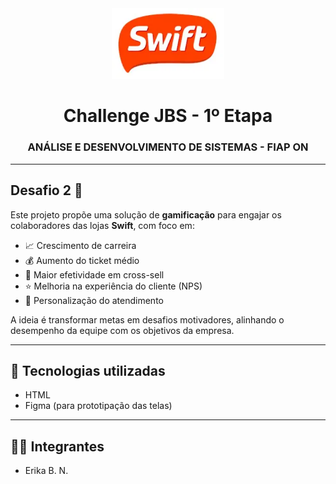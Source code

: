 <div align="center">
  <img src="https://github.com/erika-bn/Challenge-JBS/blob/main/logo%20jbs.webp" width="180px" alt="Logo JBS" />

  <h1>Challenge JBS - 1º Etapa</h1>
  <h3>ANÁLISE E DESENVOLVIMENTO DE SISTEMAS - FIAP ON</h3>
</div>

---

## Desafio 2 🎯

Este projeto propõe uma solução de **gamificação** para engajar os colaboradores das lojas **Swift**, com foco em:

- 📈 Crescimento de carreira  
- 💰 Aumento do ticket médio  
- 🔄 Maior efetividade em cross-sell  
- ⭐ Melhoria na experiência do cliente (NPS)  
- 🧠 Personalização do atendimento

A ideia é transformar metas em desafios motivadores, alinhando o desempenho da equipe com os objetivos da empresa.

---

## 🚀 Tecnologias utilizadas

- HTML  
- Figma (para prototipação das telas)

<!--
## 💡 Como rodar o projeto

```bash
# Clone o repositório
git clone https://github.com/erika-bn/Challenge-JBS.git

# Acesse a pasta do projeto
cd Challenge-JBS

# (Adicione aqui instruções de execução, se necessário)
```
-->

---

## 👩‍💻 Integrantes

- Erika B. N.

